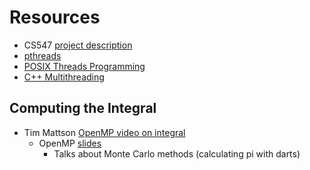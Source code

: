 # Resources
* CS547 [project description](http://www.cs.binghamton.edu/~kchiu/cs547/prog/1/)
* [pthreads](http://man7.org/linux/man-pages/man7/pthreads.7.html)
* [POSIX Threads Programming](https://computing.llnl.gov/tutorials/pthreads/)
* [C++ Multithreading](https://www.tutorialspoint.com/cplusplus/cpp_multithreading.htm)

## Computing the Integral
* Tim Mattson [OpenMP video on integral](https://www.youtube.com/watch?v=FQ1k_YpyG_A&list=PLLX-Q6B8xqZ8n8bwjGdzBJ25X2utwnoEG&t=7m53s)
    * OpenMP [slides](https://www.openmp.org/wp-content/uploads/Intro_To_OpenMP_Mattson.pdf)
        * Talks about Monte Carlo methods (calculating pi with darts)
